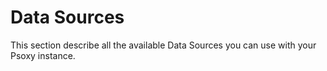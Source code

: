 # Data Sources

This section describe all the available Data Sources you can use with 
your Psoxy instance.
